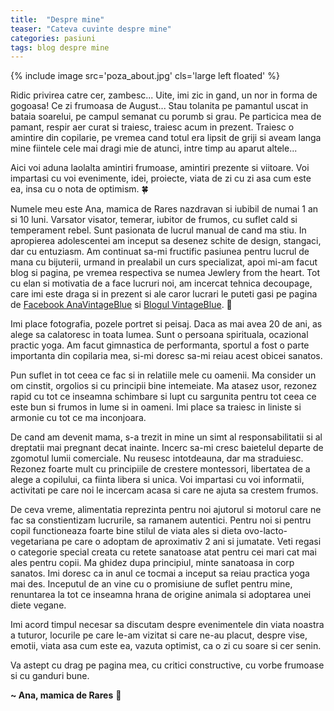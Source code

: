 ```yaml
---
title:  "Despre mine"
teaser: "Cateva cuvinte despre mine"
categories: pasiuni
tags: blog despre mine
---
```

{% include image src='poza_about.jpg' cls='large left floated' %}

Ridic privirea catre cer, zambesc...
Uite, imi zic in gand, un nor in forma de gogoasa!
Ce zi frumoasa de August...
Stau tolanita pe pamantul uscat in bataia soarelui, pe campul semanat cu porumb si grau.
Pe particica mea de pamant, respir aer curat si traiesc, traiesc acum in prezent.
Traiesc o amintire din copilarie, pe vremea cand totul era lipsit de griji si aveam langa mine fiintele cele mai dragi mie de atunci, intre timp au aparut altele...

Aici voi aduna laolalta amintiri frumoase, amintiri prezente si viitoare. Voi impartasi cu voi evenimente, idei, proiecte, viata de zi cu zi asa cum este ea, insa cu o nota de optimism. :four_leaf_clover:

Numele meu este Ana, mamica de Rares nazdravan si iubibil de numai 1 an si 10 luni.
Varsator visator, temerar, iubitor de frumos, cu suflet cald si temperament rebel.
Sunt pasionata de lucrul manual de cand ma stiu. In apropierea adolescentei am inceput sa desenez schite de design, stangaci, dar cu entuziasm. Am continuat sa-mi fructific pasiunea pentru lucrul de mana cu bijuterii, urmand in prealabil un curs specializat, apoi mi-am facut blog si pagina, pe vremea respectiva se numea Jewlery from the heart. Tot cu elan si motivatia de a face lucruri noi, am incercat tehnica decoupage, care imi este draga si in prezent si ale caror lucrari le puteti gasi pe pagina de [Facebook AnaVintageBlue](https://www.facebook.com/AnaVintageBlue/) si [Blogul VintageBlue](https://vintage-blue.blogspot.com/). :art:

Imi place fotografia, pozele portret si peisaj. Daca as mai avea 20 de ani, as alege sa calatoresc in toata lumea. 
Sunt o persoana spirituala, ocazional practic yoga. Am facut gimnastica de performanta, sportul a fost o parte importanta din copilaria mea, si-mi doresc sa-mi reiau acest obicei sanatos.

Pun suflet in tot ceea ce fac si in relatiile mele cu oamenii. Ma consider un om cinstit, orgolios si cu principii bine intemeiate. Ma atasez usor, rezonez rapid cu tot ce inseamna schimbare si lupt cu sargunita pentru tot ceea ce este bun si frumos in lume si in oameni. Imi place sa traiesc in liniste si armonie cu tot ce ma inconjoara.

De cand am devenit mama, s-a trezit in mine un simt al responsabilitatii si al dreptatii mai pregnant decat inainte. Incerc sa-mi cresc baietelul departe de zgomotul lumii comerciale. Nu reusesc intotdeauna, dar ma straduiesc.  
Rezonez foarte mult cu principiile de crestere montessori, libertatea de a alege a copilului, ca fiinta libera si unica. Voi impartasi cu voi informatii, activitati pe care noi le incercam acasa si care ne ajuta sa crestem frumos.

De ceva vreme, alimentatia reprezinta pentru noi ajutorul si motorul care ne fac sa constientizam lucrurile, sa ramanem autentici. Pentru noi si pentru copil functioneaza foarte bine stilul de viata ales si dieta ovo-lacto-vegetariana pe care o adoptam de aproximativ 2 ani si jumatate. Veti regasi o categorie special creata cu retete sanatoase atat pentru cei mari cat mai ales pentru copii.
Ma ghidez dupa principiul, minte sanatoasa in corp sanatos. Imi doresc ca in anul ce tocmai a inceput sa reiau practica yoga mai des. Inceputul de an vine cu o promisiune de suflet pentru mine, renuntarea la tot ce inseamna hrana de origine animala si adoptarea unei diete vegane.

Imi acord timpul necesar sa discutam despre evenimentele din viata noastra a tuturor, locurile pe care le-am vizitat si care ne-au placut, despre vise, emotii, viata asa cum este ea, vazuta optimist, ca o zi cu soare si cer senin.

Va astept cu drag pe pagina mea, cu critici constructive, cu vorbe frumoase si cu ganduri bune.

**~ Ana, mamica de Rares** :sunflower:
